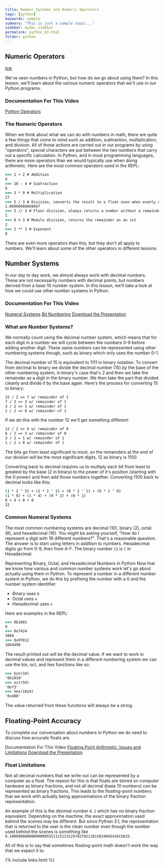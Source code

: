 ```yaml
---
title: Number Systems and Numeric Operators
tags: [python]
keywords: sample
summary: "This is just a sample topic..."
sidebar: mydoc_sidebar
permalink: python_03.html
folder: python
---
```


##  Numeric Operators

[link](https://linuxacademy.com/cp/courses/lesson/course/5264/lesson/1)

We've seen numbers in Python, but how do we go about using them? In this lesson, we'll learn about the various numeric operators that we'll use in our Python programs.

### Documentation For This Video
[Python Operators](https://docs.python.org/3/library/operator.html#mapping-operators-to-functions)

### The Numeric Operators
When we think about what we can do with numbers in math, there are quite a few things that come to mind such as addition, subtraction, multiplication, and division. All of those actions are carried out in our programs by using "operators", special characters we put between the two numbers that carry out a specific calculation. In Python, and in most programming languages, there are more operators than we would typically use when doing arithmetic. Here are the most common operators used in the REPL:

```cmd
>>> 2 + 2 # Addition
4
>>> 10 - 4 # Subtraction
6
>>> 3 * 9 # Multiplication
27
>>> 5 / 3 # Division, converts the result to a float even when evenly divided.
1.66666666666667
>>> 5 // 3 # Floor division, always returns a number without a remainder as an int
1
>>> 8 % 3 # Modulo division, returns the remainder as an int
2
>>> 2 ** 3 # Exponent
8
```

There are even more operators than this, but they don't all apply to numbers. We'll learn about some of the other operators in different lessons.

## Number Systems

In our day to day work, we almost always work with decimal numbers. These are not necessarily numbers with decimal points, but numbers derived from a base 10 number system. In this lesson, we'll take a look at how we could use other number systems in Python.

### Documentation For This Video

[Numeral Systems](https://en.wikipedia.org/wiki/Numeral_system)
[Bit Numbering](https://en.wikipedia.org/wiki/Bit_numbering)
[Download the Presentation](https://linuxacademy.com/cp/guides/download/refsheets/guides/refsheets/s5-number-systems-and-floating-point-accuracy_1568816995.pdf)

### What are Number Systems?
We normally count using the decimal number system, which means that for each digit in a number we will cycle between the numbers 0-9 before adding another digit. These same numbers can be represented using other numbering systems though, such as binary which only uses the number 0-1.

The decimal number of 15 is equivalent to 1111 in binary notation. To convert from decimal to binary we divide the decimal number (15) by the base of the other numbering system, in binary's case that's 2 and then we take the remainder as a digit in the binary number. We then take the part that divided cleanly and divide it by the base again. Here's the process for converting 15 to binary:

```cmd
15 / 2 => 7 w/ remainder of 1
7 / 2 => 3 w/ remainder of 1
3 / 2 => 1 w/ remainder of 1
1 / 2 => 0 w/ remainder of 1
```

If we do this with the number 12 we'll get something different:

```cmd
12 / 2 => 6 w/ remainder of 0
6 / 2 => 3 w/ remainder of 0
3 / 2 = 1 w/ remainder of 1
1 / 2 = 0 w/ remainder of 1
```

The bits go from least significant to most, so the remainders at the end of our division will be the most significant digits. 12 as binary is 1100.

Converting back to decimal requires us to multiply each bit from least to greatest by the base (2 in binary) to the power of it's position (starting with the 0 power) and then add those numbers together. Converting 1100 back to decimal looks like this:

```cmd
(1 * 2 ^ 3) + (1 * 2 ^ 2) + (0 * 2 ^ 1) + (0 * 2 ^ 0)
(1 * 8) + (1 * 4) + (0 * 2) + (0 * 1)
8 + 4 + 0 + 0
12
```

### Common Numeral Systems
The most common numbering systems are decimal (10), binary (2), octal (8), and hexadecimal (16). You might be asking yourself, "How do I represent a digit with 16 different numbers?". That's a reasonable question. The answer is to start using letters in addition to numbers. Hexadecimal digits go from 0-9, then from A-F. The binary number `12` is `C` in Hexadecimal.

Representing Binary, Octal, and Hexadecimal Numbers in Python
Now that we know how various and common number systems work let's go about actually using them in Python. To represent a number in a different number system in Python, we do this by prefixing the number with a 0 and the number system identifier:


- Binary uses `b`
- Octal uses `o`
- Hexadecimal uses `x`

Here are examples in the REPL:

```cmd
>>> 0b1001
9
>>> 0o7424
3860
>>> 0xFF012
1044498
```

The result printed out will be the decimal value. If we want to work in decimal values and represent them in a different numbering system we can use the bin, oct, and hex functions like so:

```cmd
>>> bin(10)
'0b1010'
>>> oct(59)
'0o73'
>>> hex(1024)
'0x400'
```

The value returned from these functions will always be a string.

## Floating-Point Accuracy

To complete our conversation about numbers in Python we do need to discuss how accurate floats are.

Documentation For This Video
[Floating Point Arithmetic: Issues and Limitations](https://docs.python.org/3/tutorial/floatingpoint.html#floating-point-arithmetic-issues-and-limitations)
[Download the Presentation](https://linuxacademy.com/cp/guides/download/refsheets/guides/refsheets/s5-number-systems-and-floating-point-accuracy_1568816995.pdf)

### Float Limitations
Not all decimal numbers that we write out can be represented by a computer as a float. The reason for this is that floats are stored on computer hardware as binary fractions, and not all decimal (base 10 numbers) can be represented as binary fractions. This leads to the floating-point numbers that we work with actually being approximations of the binary fraction representation.

An example of this is the decimal number `0.1` which has no binary fraction equivalent. Depending on the machine, the exact approximation used behind the scenes may be different. But since Python 3.1, the representation that is returned to the user is the clean number even though the number used behind the scenes is something like `0.1000000000000000055511151231257827021181583404541015625.`

All of this is to say that sometimes floating-point math doesn't work the way that we expect it to.

{% include links.html %}
